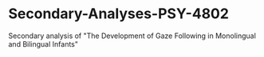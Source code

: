 # Secondary-Analyses-PSY-4802
Secondary analysis of "The Development of Gaze Following in Monolingual and Bilingual Infants"
